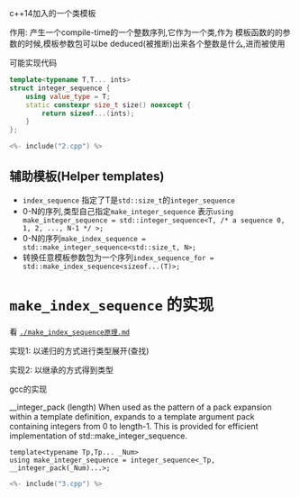 c++14加入的一个类模板

作用: 产生一个compile-time的一个整数序列,它作为一个类,作为 模板函数的的参数的时候,模板参数包可以be deduced(被推断)出来各个整数是什么,进而被使用

可能实现代码
```cpp
template<typename T,T... ints>
struct integer_sequence {
    using value_type = T;
    static constexpr size_t size() noexcept {
        return sizeof...(ints);
    }
};
```

```cpp
<%- include("2.cpp") %>
```
## 辅助模板(Helper templates)
- `index_sequence` 指定了T是`std::size_t`的`integer_sequence`
- 0-N的序列,类型自己指定`make_integer_sequence` 表示`using make_integer_sequence = std::integer_sequence<T, /* a sequence 0, 1, 2, ..., N-1 */ >;`
- 0-N的序列`make_index_sequence = std::make_integer_sequence<std::size_t, N>;`
- 转换任意模板参数包为一个序列`index_sequence_for = std::make_index_sequence<sizeof...(T)>;`

# `make_index_sequence` 的实现

看 [`./make_index_sequence原理.md`](./make_index_sequence原理.md)

实现1: 以递归的方式进行类型展开(查找)

实现2: 以继承的方式得到类型

gcc的实现

__integer_pack (length)
When used as the pattern of a pack expansion within a template definition, expands to a template argument pack containing integers from 0 to length-1. This is provided for efficient implementation of std::make_integer_sequence.

```
template<typename Tp,Tp... _Num>
using make_integer_sequence = integer_sequence<_Tp, __integer_pack(_Num)...>;
```

```cpp
<%- include("3.cpp") %>
```
